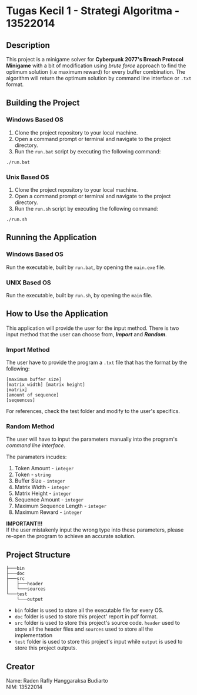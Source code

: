 # Tugas Kecil 1 - Strategi Algoritma - 13522014

## Description
This project is a minigame solver for **Cyberpunk 2077's Breach Protocol Minigame** with a bit of modification using *brute force* approach to find the optimum solution (i.e maximum reward) for every buffer combination. The algorithm will return the optimum solution by command line interface or ```.txt``` format.

## Building the Project
### Windows Based OS
1. Clone the project repository to your local machine.
2. Open a command prompt or terminal and navigate to the project directory.
3. Run the ```run.bat``` script by executing the following command:
```
./run.bat
```

### Unix Based OS
1. Clone the project repository to your local machine.
2. Open a command prompt or terminal and navigate to the project directory.
3. Run the ```run.sh``` script by executing the following command:
```
./run.sh
```

## Running the Application
### Windows Based OS
Run the executable, built by ```run.bat```, by opening the ```main.exe``` file.
### UNIX Based OS
Run the executable, built by ```run.sh```, by opening the ```main``` file.

## How to Use the Application
This application will provide the user for the input method. There is two input method that the user can choose from, ***Import*** and ***Random***.

### Import Method
The user have to provide the program a ```.txt``` file that has the format by the following:
```
[maximum buffer size]
[matrix width] [matrix height]
[matrix]
[amount of sequence]
[sequences]
```
For references, check the test folder and modify to the user's specifics.

### Random Method
The user will have to input the parameters manually into the program's *command line interface*.

The paramaters incudes:
1. Token Amount - ```integer```
2. Token - ```string```
3. Buffer Size - ```integer```
4. Matrix Width - ```integer```
5. Matrix Height - ```integer```
1. Sequence Amount - ```integer```
1. Maximum Sequence Length - ```integer```
1. Maximum Reward - ```integer```

**IMPORTANT!!!**<br>
If the user mistakenly input the wrong type into these parameters, please re-open the program to achieve an accurate solution.

## Project Structure
```
├───bin
├───doc
├───src
│   ├───header
│   └───sources
└───test
    └───output
```
* ```bin``` folder is used to store all the executable file for every OS.
* ```doc``` folder is used to store this project' report in pdf format.
* ```src``` folder is used to store this project's source code. ```header``` used to store all the header files and ```sources``` used to store all the implementation
* ```test``` folder is used to store this project's input while ```output``` is used to store this project outputs.
## Creator
Name: Raden Rafly Hanggaraksa Budiarto <br>
NIM: 13522014